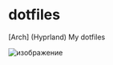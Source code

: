 # dotfiles
 [Arch] (Hyprland) My dotfiles

![изображение](https://github.com/user-attachments/assets/b75fbb97-696a-40e3-b29e-1582bd8ef419)
